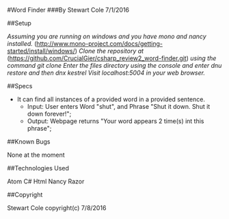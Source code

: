 #Word Finder
###By Stewart Cole 7/1/2016

##Setup

*Assuming you are running on windows and you have mono and nancy installed.* (http://www.mono-project.com/docs/getting-started/install/windows/)
*Clone the repository at*
(https://github.com/CrucialGier/csharp_review2_word-finder.git)
*using the command git clone*
*Enter the files directory using the console and enter dnu restore and then dnx kestrel*
*Visit localhost:5004 in your web browser.*


##Specs

* It can find all instances of a provided word in a provided sentence.
  * Input: User enters Word "shut", and Phrase "Shut it down. Shut it down forever!";
  * Output: Webpage returns "Your word appears 2 time(s) int this phrase";

##Known Bugs

None at the moment

##Technologies Used

Atom
C#
Html
Nancy
Razor

##Copyright

Stewart Cole copyright(c) 7/8/2016
